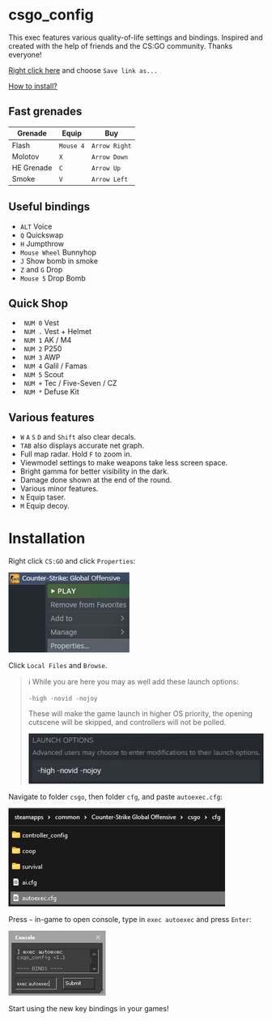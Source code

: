 # csgo_config
This exec features various quality-of-life settings and bindings. Inspired and created with the help of friends and the CS:GO community. Thanks everyone!

[Right click here](https://raw.githubusercontent.com/lubomirkurcak/csgo_config/master/autoexec.cfg) and choose `Save link as...`

[How to install?](#installation)

## Fast grenades
| Grenade     | Equip     | Buy         |
| ----------- | --------- | ----------- |
| Flash       | `Mouse 4`   | `Arrow Right` |
| Molotov     | `X`         | `Arrow Down`  |
| HE Grenade  | `C`         | `Arrow Up`    |
| Smoke       | `V`         | `Arrow Left`  |

## Useful bindings
- `ALT`   Voice
- `Q` Quickswap
- `H` Jumpthrow
- `Mouse Wheel` Bunnyhop
- `J` Show bomb in smoke
- `Z` and `G` Drop
- `Mouse 5` Drop Bomb

## Quick Shop
- ` NUM 0`  Vest
- ` NUM .`  Vest + Helmet
- ` NUM 1`  AK / M4
- ` NUM 2`  P250
- ` NUM 3`  AWP
- ` NUM 4`  Galil / Famas
- ` NUM 5`  Scout
- ` NUM +`  Tec / Five-Seven / CZ
- ` NUM *`  Defuse Kit

## Various features
- `W` `A` `S` `D` and `Shift` also clear decals.
- `TAB` also displays accurate net graph.
- Full map radar. Hold `F` to zoom in.
- Viewmodel settings to make weapons take less screen space.
- Bright gamma for better visibility in the dark.
- Damage done shown at the end of the round.
- Various minor features.
- `N` Equip taser.
- `M` Equip decoy.

# Installation
Right click `CS:GO` and click `Properties`:

![alt text](media/properties.png "Title")

Click `Local Files` and `Browse`.

> ℹ️ While you are here you may as well add these launch options:
> 
> `-high -novid -nojoy`
> 
> These will make the game launch in higher OS priority, the opening cutscene will be skipped, and controllers will not be polled.
> 
> ![alt text](media/launchoptions.png "Title")

Navigate to folder `csgo`, then folder `cfg`, and paste `autoexec.cfg`:

![alt text](media/paste.png "Title")

Press `~` in-game to open console, type in `exec autoexec` and press `Enter`:

![alt text](media/console.png "Title")

Start using the new key bindings in your games!

